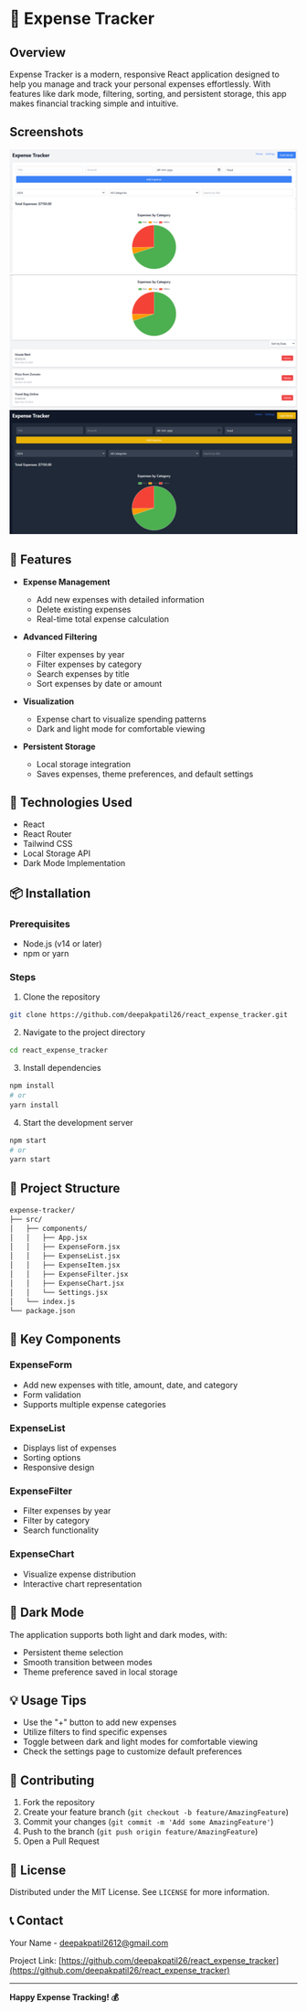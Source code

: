 # 💸 Expense Tracker

## Overview

Expense Tracker is a modern, responsive React application designed to help you manage and track your personal expenses effortlessly. With features like dark mode, filtering, sorting, and persistent storage, this app makes financial tracking simple and intuitive.

## Screenshots

![Light Mode-1](public/assets/part-1.png)
![Light Mode-2](public/assets/part-2.png)
![Dark Mode](public/assets/part-3.png)

## 🌟 Features

- **Expense Management**
  - Add new expenses with detailed information
  - Delete existing expenses
  - Real-time total expense calculation

- **Advanced Filtering**
  - Filter expenses by year
  - Filter expenses by category
  - Search expenses by title
  - Sort expenses by date or amount

- **Visualization**
  - Expense chart to visualize spending patterns
  - Dark and light mode for comfortable viewing

- **Persistent Storage**
  - Local storage integration
  - Saves expenses, theme preferences, and default settings

## 🚀 Technologies Used

- React
- React Router
- Tailwind CSS
- Local Storage API
- Dark Mode Implementation

## 📦 Installation

### Prerequisites
- Node.js (v14 or later)
- npm or yarn

### Steps
1. Clone the repository
```bash
git clone https://github.com/deepakpatil26/react_expense_tracker.git
```

2. Navigate to the project directory
```bash
cd react_expense_tracker
```

3. Install dependencies
```bash
npm install
# or
yarn install
```

4. Start the development server
```bash
npm start
# or
yarn start
```

## 🔧 Project Structure

```
expense-tracker/
├── src/
│   ├── components/
│   │   ├── App.jsx
│   │   ├── ExpenseForm.jsx
│   │   ├── ExpenseList.jsx
│   │   ├── ExpenseItem.jsx
│   │   ├── ExpenseFilter.jsx
│   │   ├── ExpenseChart.jsx
│   │   └── Settings.jsx
│   └── index.js
└── package.json
```

## 🌈 Key Components

### ExpenseForm
- Add new expenses with title, amount, date, and category
- Form validation
- Supports multiple expense categories

### ExpenseList
- Displays list of expenses
- Sorting options
- Responsive design

### ExpenseFilter
- Filter expenses by year
- Filter by category
- Search functionality

### ExpenseChart
- Visualize expense distribution
- Interactive chart representation

## 🌙 Dark Mode

The application supports both light and dark modes, with:
- Persistent theme selection
- Smooth transition between modes
- Theme preference saved in local storage

## 💡 Usage Tips

- Use the "+" button to add new expenses
- Utilize filters to find specific expenses
- Toggle between dark and light modes for comfortable viewing
- Check the settings page to customize default preferences

## 🤝 Contributing

1. Fork the repository
2. Create your feature branch (`git checkout -b feature/AmazingFeature`)
3. Commit your changes (`git commit -m 'Add some AmazingFeature'`)
4. Push to the branch (`git push origin feature/AmazingFeature`)
5. Open a Pull Request

## 📄 License

Distributed under the MIT License. See `LICENSE` for more information.

## 📞 Contact

Your Name - deepakpatil2612@gmail.com

Project Link: [https://github.com/deepakpatil26/react_expense_tracker](https://github.com/deepakpatil26/react_expense_tracker)

---

**Happy Expense Tracking! 💰**